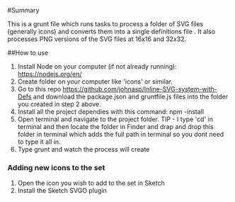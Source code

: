 #Summary 

This is a grunt file which runs tasks to process a folder of SVG files (generally icons) and converts them into a single definitions file <def>.  It also processes PNG versions of the SVG files at 16x16 and 32x32.

##How to use

1. Install Node on your computer (if not already running): https://nodejs.org/en/
2. Create folder on your computer like 'icons' or similar.
3. Go to this repo https://github.com/johnasp/Inline-SVG-system-with-Defs and download the package.json and gruntfile.js files into the folder you created in step 2 above. 
4. Install all the project dependies with this command:  npm -install 
5. Open terminal and navigate to the project folder.  TIP - I type 'cd' in terminal and then locate the folder in Finder and drap and drop this folder in terminal which adds the full path in terminal so you dont need to type it all in. 
6. Type grunt and watch the process will create 

### Adding new icons to the set

1. Open the icon you wish to add to the set in Sketch
2. Install the Sketch SVGO plugin 